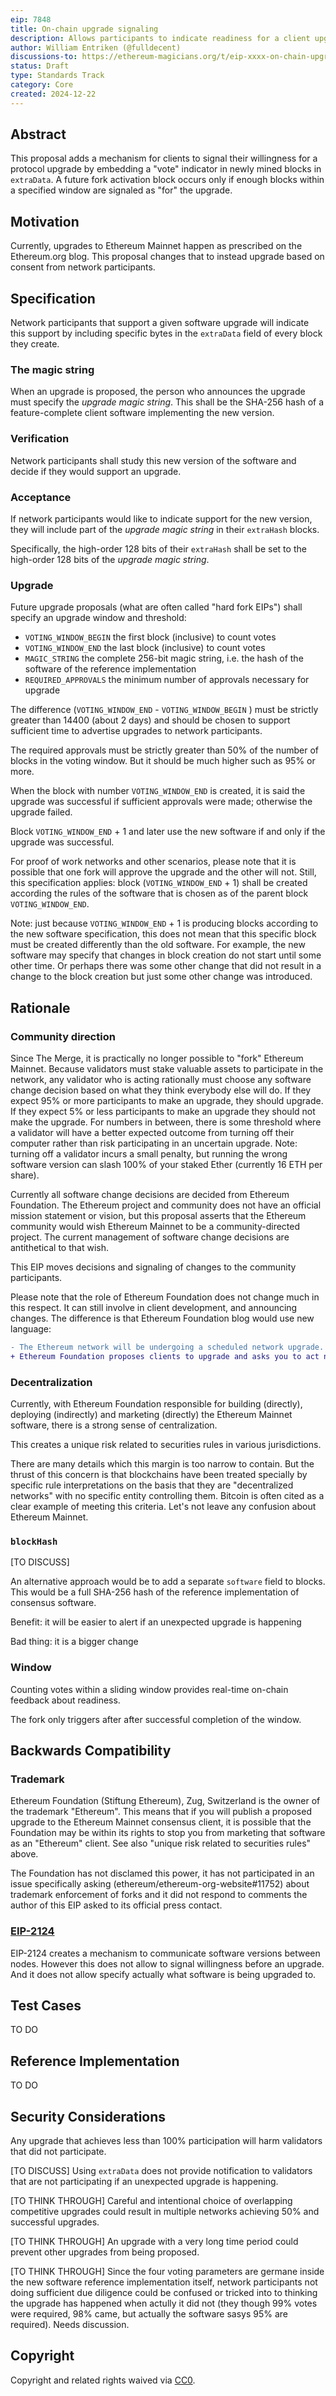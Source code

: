 ```yaml
---
eip: 7848
title: On-chain upgrade signaling
description: Allows participants to indicate readiness for a client upgrade when producing blocks
author: William Entriken (@fulldecent)
discussions-to: https://ethereum-magicians.org/t/eip-xxxx-on-chain-upgrade-signaling/22306
status: Draft
type: Standards Track
category: Core
created: 2024-12-22
---
```


## Abstract

This proposal adds a mechanism for clients to signal their willingness for a protocol upgrade by embedding a "vote" indicator in newly mined blocks in `extraData`. A future fork activation block occurs only if enough blocks within a specified window are signaled as "for" the upgrade.

## Motivation

Currently, upgrades to Ethereum Mainnet happen as prescribed on the Ethereum.org blog. This proposal changes that to instead upgrade based on consent from network participants.

## Specification

Network participants that support a given software upgrade will indicate this support by including specific bytes in the `extraData` field of every block they create.

### The magic string

When an upgrade is proposed, the person who announces the upgrade must specify the _upgrade magic string_. This shall be the SHA-256 hash of a feature-complete client software implementing the new version.

### Verification

Network participants shall study this new version of the software and decide if they would support an upgrade.

### Acceptance

If network participants would like to indicate support for the new version, they will include part of the _upgrade magic string_ in their `extraHash` blocks.

Specifically, the high-order 128 bits of their `extraHash` shall be set to the high-order 128 bits of the _upgrade magic string_.

### Upgrade

Future upgrade proposals (what are often called "hard fork EIPs") shall specify an upgrade window and threshold:

- `VOTING_WINDOW_BEGIN` the first block (inclusive) to count votes
- `VOTING_WINDOW_END` the last block (inclusive) to count votes
- `MAGIC_STRING` the complete 256-bit magic string, i.e. the hash of the software of the reference implementation
- `REQUIRED_APPROVALS` the minimum number of approvals necessary for upgrade

The difference (`VOTING_WINDOW_END` - `VOTING_WINDOW_BEGIN` ) must be strictly greater than 14400 (about 2 days) and should be chosen to support sufficient time to advertise upgrades to network participants.

The required approvals must be strictly greater than 50% of the number of blocks in the voting window. But it should be much higher such as 95% or more.

When the block with number `VOTING_WINDOW_END` is created, it is said the upgrade was successful if sufficient approvals were made; otherwise the upgrade failed.

Block `VOTING_WINDOW_END` + 1 and later use the new software if and only if the upgrade was successful.

For proof of work networks and other scenarios, please note that it is possible that one fork will approve the upgrade and the other will not. Still, this specification applies: block (`VOTING_WINDOW_END` + 1) shall be created according the rules of the software that is chosen as of the parent block `VOTING_WINDOW_END`.

Note: just because `VOTING_WINDOW_END` + 1 is producing blocks according to the new software specification, this does not mean that this specific block must be created differently than the old software. For example, the new software may specify that changes in block creation do not start until some other time. Or perhaps there was some other change that did not result in a change to the block creation but just some other change was introduced.

## Rationale

### Community direction

Since The Merge, it is practically no longer possible to "fork" Ethereum Mainnet. Because validators must stake valuable assets to participate in the network, any validator who is acting rationally must choose any software change decision based on what they think everybody else will do. If they expect 95% or more participants to make an upgrade, they should upgrade. If they expect 5% or less participants to make an upgrade they should not make the upgrade. For numbers in between, there is some threshold where a validator will have a better expected outcome from turning off their computer rather than risk participating in an uncertain upgrade. Note: turning off a validator incurs a small penalty, but running the wrong software version can slash 100% of your staked Ether (currently 16 ETH per share).

Currently all software change decisions are decided from Ethereum Foundation. The Ethereum project and community does not have an official mission statement or vision, but this proposal asserts that the Ethereum community would wish Ethereum Mainnet to be a community-directed project. The current management of software change decisions are antithetical to that wish.

This EIP moves decisions and signaling of changes to the community participants.

Please note that the role of Ethereum Foundation does not change much in this respect. It can still involve in client development, and announcing changes. The difference is that Ethereum Foundation blog would use new language:

```diff
- The Ethereum network will be undergoing a scheduled network upgrade.
+ Ethereum Foundation proposes clients to upgrade and asks you to act now.
```

### Decentralization

Currently, with Ethereum Foundation responsible for building (directly), deploying (indirectly) and marketing (directly) the Ethereum Mainnet software, there is a strong sense of centralization.

This creates a unique risk related to securities rules in various jurisdictions.

There are many details which this margin is too narrow to contain. But the thrust of this concern is that blockchains have been treated specially by specific rule interpretations on the basis that they are "decentralized networks" with no specific entity controlling them. Bitcoin is often cited as a clear example of meeting this criteria. Let's not leave any confusion about Ethereum Mainnet.

### `blockHash`

[TO DISCUSS]

An alternative approach would be to add a separate `software` field to blocks. This would be a full SHA-256 hash of the reference implementation of consensus software.

Benefit: it will be easier to alert if an unexpected upgrade is happening

Bad thing: it is a bigger change

### Window

Counting votes within a sliding window provides real-time on-chain feedback about readiness.

The fork only triggers after after successful completion of the window.

## Backwards Compatibility

### Trademark

Ethereum Foundation (Stiftung Ethereum), Zug, Switzerland is the owner of the trademark "Ethereum".  This means that if you will publish a proposed upgrade to the Ethereum Mainnet consensus client, it is possible that the Foundation may be within its rights to stop you from marketing that software as an "Ethereum" client. See also "unique risk related to securities rules" above.

The Foundation has not disclamed this power, it has not participated in an issue specifically asking (ethereum/ethereum-org-website#11752) about trademark enforcement of forks and it did not respond to comments the author of this EIP asked to its official press contact.

### [EIP-2124](./eip-2124.md)

EIP-2124 creates a mechanism to communicate software versions between nodes. However this does not allow to signal willingness before an upgrade. And it does not allow specify actually what software is being upgraded to.

## Test Cases

TO DO

## Reference Implementation

TO DO

## Security Considerations

Any upgrade that achieves less than 100% participation will harm validators that did not participate.

[TO DISCUSS] Using `extraData` does not provide notification to validators that are not participating if an unexpected upgrade is happening.

[TO THINK THROUGH] Careful and intentional choice of overlapping competitive upgrades could result in multiple networks achieving 50% and successful upgrades.

[TO THINK THROUGH] An upgrade with a very long time period could prevent other upgrades from being proposed.

[TO THINK THROUGH] Since the four voting parameters are germane inside the new software reference implementation itself, network participants not doing sufficient due diligence could be confused or tricked into to thinking the upgrade has happened when actully it did not (they though 99% votes were required, 98% came, but actually the software sasys 95% are required).
Needs discussion.

## Copyright

Copyright and related rights waived via [CC0](../LICENSE.md).
